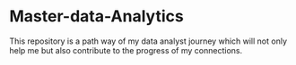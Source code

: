 # Master-data-Analytics
This repository is a path way of my data analyst journey which will not only help me but also contribute to the progress of my connections.

